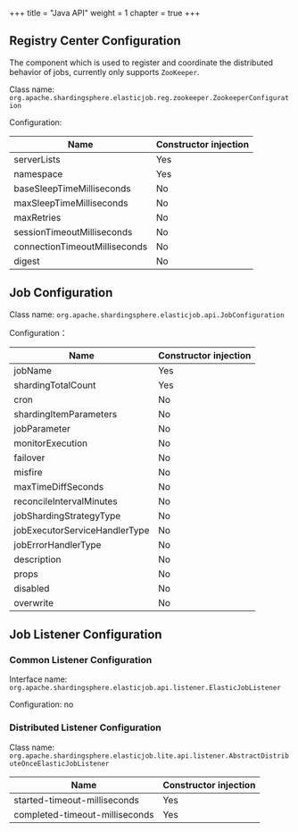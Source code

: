 +++
title = "Java API"
weight = 1
chapter = true
+++

## Registry Center Configuration

The component which is used to register and coordinate the distributed behavior of jobs, currently only supports `ZooKeeper`.

Class name: `org.apache.shardingsphere.elasticjob.reg.zookeeper.ZookeeperConfiguration`

Configuration: 

| Name                          | Constructor injection |
| ----------------------------- |:--------------------- |
| serverLists                   | Yes                   |
| namespace                     | Yes                   |
| baseSleepTimeMilliseconds     | No                    |
| maxSleepTimeMilliseconds      | No                    |
| maxRetries                    | No                    |
| sessionTimeoutMilliseconds    | No                    |
| connectionTimeoutMilliseconds | No                    |
| digest                        | No                    |

## Job Configuration

Class name: `org.apache.shardingsphere.elasticjob.api.JobConfiguration`

Configuration：

| Name                          | Constructor injection |
| ----------------------------- |:--------------------- |
| jobName                       | Yes                   |
| shardingTotalCount            | Yes                   |
| cron                          | No                    |
| shardingItemParameters        | No                    |
| jobParameter                  | No                    |
| monitorExecution              | No                    |
| failover                      | No                    |
| misfire                       | No                    |
| maxTimeDiffSeconds            | No                    |
| reconcileIntervalMinutes      | No                    |
| jobShardingStrategyType       | No                    |
| jobExecutorServiceHandlerType | No                    |
| jobErrorHandlerType           | No                    |
| description                   | No                    |
| props                         | No                    |
| disabled                      | No                    |
| overwrite                     | No                    |

## Job Listener Configuration

### Common Listener Configuration

Interface name: `org.apache.shardingsphere.elasticjob.api.listener.ElasticJobListener`

Configuration: no

### Distributed Listener Configuration

Class name: `org.apache.shardingsphere.elasticjob.lite.api.listener.AbstractDistributeOnceElasticJobListener`

| Name                           | Constructor injection |
| ------------------------------ |:--------------------- |
| started-timeout-milliseconds   | Yes                   |
| completed-timeout-milliseconds | Yes                   |
